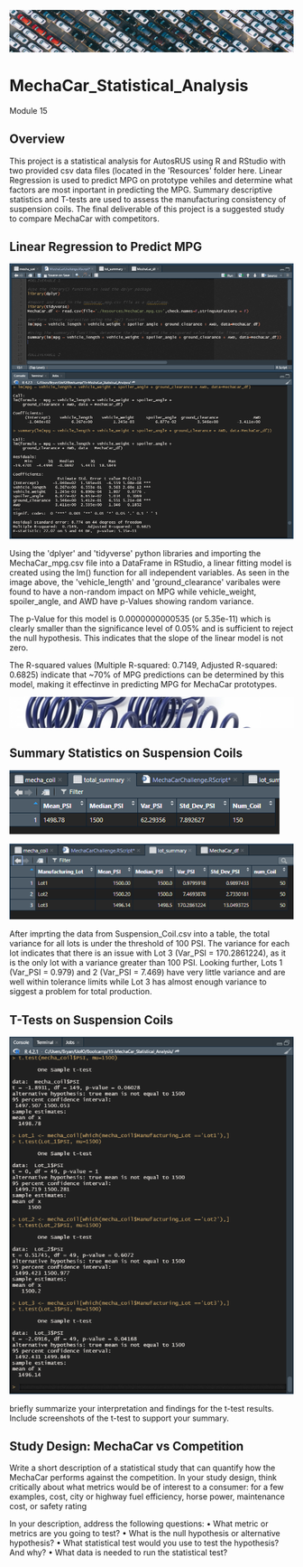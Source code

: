 ![image](https://github.com/Bryan-Corn/MechaCar_Statistical_Analysis/blob/main/Images/AutoLot.png)
# MechaCar_Statistical_Analysis
Module 15

## Overview

This project is a statistical analysis for AutosRUS using R and RStudio with two provided csv data files (located in the 'Resources' folder here. Linear Regression is used to predict MPG on prototype vehiles and determine what factors are most inportant in predicting the MPG. Summary descriptive statistics and T-tests are used to assess the manufacturing consistency of suspension coils. The final deliverable of this project is a suggested study to compare MechaCar with competitors.

## Linear Regression to Predict MPG

![image](https://github.com/Bryan-Corn/MechaCar_Statistical_Analysis/blob/main/Images/Image1.png)

Using the 'dplyer' and 'tidyverse' python libraries and importing the MechaCar_mpg.csv file into a DataFrame in RStudio, a linear fitting model is created using the lm() function for all independent variables. As seen in the image above, the 'vehicle_length' and 'ground_clearance' varibales were found to have a non-random impact on MPG while vehicle_weight, spoiler_angle, and AWD have p-Values showing random variance.

The p-Value for this model is 0.0000000000535 (or 5.35e-11) which is clearly smaller than the significance level of 0.05% and is sufficient to reject the null hypothesis. This indicates that the slope of the linear model is not zero.

The R-squared values (Multiple R-squared: 0.7149, Adjusted R-squared: 0.6825) indicate that ~70% of MPG predictions can be determined by this model, making it effectinve in predicting MPG for MechaCar prototypes. 


![image](https://github.com/Bryan-Corn/MechaCar_Statistical_Analysis/blob/main/Images/SportSprings.png)
## Summary Statistics on Suspension Coils

![image](https://github.com/Bryan-Corn/MechaCar_Statistical_Analysis/blob/main/Images/TotalSummary.png)

![image](https://github.com/Bryan-Corn/MechaCar_Statistical_Analysis/blob/main/Images/LotSummary.png)

After imprting the data from Suspension_Coil.csv into a table, the total variance for all lots is under the threshold of 100 PSI. The variance for each lot indicates that there is an issue with Lot 3 (Var_PSI = 170.2861224), as it is the only lot with a variance greater than 100 PSI. Looking further, Lots 1 (Var_PSI = 0.979) and 2 (Var_PSI = 7.469) have very little variance and are well within tolerance limits while Lot 3 has almost enough variance to siggest a problem for total production.



## T-Tests on Suspension Coils

![image](https://github.com/Bryan-Corn/MechaCar_Statistical_Analysis/blob/main/Images/T-Tests.png)

briefly summarize your interpretation and findings for the t-test results. Include screenshots of the t-test to support your summary.



## Study Design: MechaCar vs Competition

Write a short description of a statistical study that can quantify how the MechaCar performs against the competition. In your study design, think critically about what metrics would be of interest to a consumer: for a few examples, cost, city or highway fuel efficiency, horse power, maintenance cost, or safety rating


In your description, address the following questions:
• What metric or metrics are you going to test?
• What is the null hypothesis or alternative hypothesis?
• What statistical test would you use to test the hypothesis? And why?
• What data is needed to run the statistical test?

